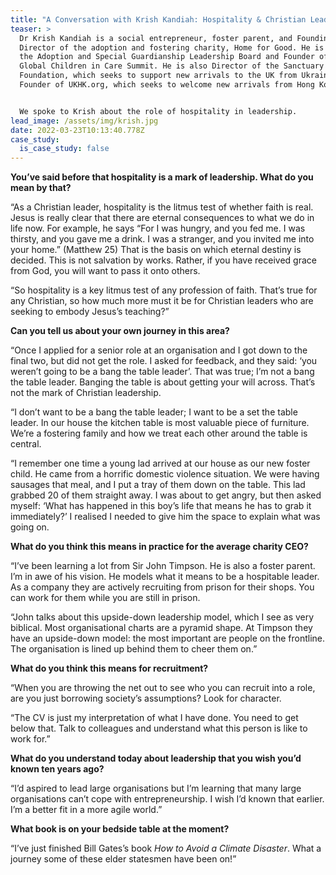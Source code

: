 ```yaml
---
title: "A Conversation with Krish Kandiah: Hospitality & Christian Leadership"
teaser: >
  Dr Krish Kandiah is a social entrepreneur, foster parent, and Founding
  Director of the adoption and fostering charity, Home for Good. He is Chair of
  the Adoption and Special Guardianship Leadership Board and Founder of the
  Global Children in Care Summit. He is also Director of the Sanctuary
  Foundation, which seeks to support new arrivals to the UK from Ukraine, and
  Founder of UKHK.org, which seeks to welcome new arrivals from Hong Kong. 


  We spoke to Krish about the role of hospitality in leadership.
lead_image: /assets/img/krish.jpg
date: 2022-03-23T10:13:40.778Z
case_study:
  is_case_study: false
---
```

**You’ve said before that hospitality is a mark of leadership. What do you mean by that?**

“As a Christian leader, hospitality is the litmus test of whether faith is real. Jesus is really clear that there are eternal consequences to what we do in life now. For example, he says “For I was hungry, and you fed me. I was thirsty, and you gave me a drink. I was a stranger, and you invited me into your home.” (Matthew 25) That is the basis on which eternal destiny is decided. This is not salvation by works. Rather, if you have received grace from God, you will want to pass it onto others.

“So hospitality is a key litmus test of any profession of faith. That’s true for any Christian, so how much more must it be for Christian leaders who are seeking to embody Jesus’s teaching?”

**Can you tell us about your own journey in this area?**

“Once I applied for a senior role at an organisation and I got down to the final two, but did not get the role. I asked for feedback, and they said: ‘you weren’t going to be a bang the table leader’. That was true; I’m not a bang the table leader. Banging the table is about getting your will across. That’s not the mark of Christian leadership.

“I don’t want to be a bang the table leader; I want to be a set the table leader. In our house the kitchen table is most valuable piece of furniture. We’re a fostering family and how we treat each other around the table is central.

“I remember one time a young lad arrived at our house as our new foster child. He came from a horrific domestic violence situation. We were having sausages that meal, and I put a tray of them down on the table. This lad grabbed 20 of them straight away. I was about to get angry, but then asked myself: ‘What has happened in this boy’s life that means he has to grab it immediately?’ I realised I needed to give him the space to explain what was going on.

**What do you think this means in practice for the average charity CEO?**

“I’ve been learning a lot from Sir John Timpson. He is also a foster parent. I’m in awe of his vision. He models what it means to be a hospitable leader. As a company they are actively recruiting from prison for their shops. You can work for them while you are still in prison.

“John talks about this upside-down leadership model, which I see as very biblical. Most organisational charts are a pyramid shape. At Timpson they have an upside-down model: the most important are people on the frontline. The organisation is lined up behind them to cheer them on.”

**What do you think this means for recruitment?**

“When you are throwing the net out to see who you can recruit into a role, are you just borrowing society’s assumptions? Look for character.

“The CV is just my interpretation of what I have done. You need to get below that. Talk to colleagues and understand what this person is like to work for.”

**What do you understand today about leadership that you wish you’d known ten years ago?**

“I’d aspired to lead large organisations but I’m learning that many large organisations can’t cope with entrepreneurship. I wish I’d known that earlier. I’m a better fit in a more agile world.”

**What book is on your bedside table at the moment?**

“I’ve just finished Bill Gates’s book *How to Avoid a Climate Disaster*. What a journey some of these elder statesmen have been on!”